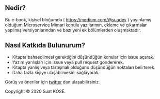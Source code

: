 ## Nedir?

Bu e-book, kişisel bloğumda ( https://medium.com/@suadev ) yayınlamış olduğum Microservice Mimari konulu yazılarımın, ekleme ve çıkarmalar yapılmış versiyonlarından ve bazı yeni ek bölümlerden oluşmaktadır. 

## Nasıl Katkıda Bulunurum?

- Kitapta bahsedilmesi gerektiğini düşündüğün konular için issue açarak.
- Yazım yanlışları için issue veya pull request göndererek.
- Kitapta yanlış veya tartışmalı olduğunu düşündüğün noktaları belirterek.
- Daha fazla kişiye ulaşabilmesini sağlayarak.


Görüş ve öneriler için [twitter](https://twitter.com/kose__suat) dan ulaşabilirsiniz.

Copyright © 2020 Suat KÖSE.

